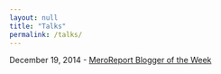 ```yaml
---
layout: null
title: "Talks"
permalink: /talks/
---
```


December 19, 2014 - [MeroReport Blogger of the Week](http://meroreport.net/page/bow-milan-aryal)
